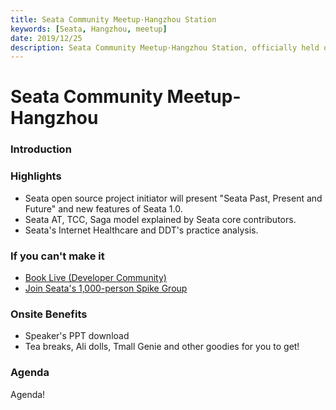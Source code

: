 ```yaml
---
title: Seata Community Meetup·Hangzhou Station
keywords: [Seata, Hangzhou, meetup]
date: 2019/12/25
description: Seata Community Meetup·Hangzhou Station, officially held on December 21st at Zhejiang Youth Innovation Space in Dream Town, Hangzhou.
---
```


# Seata Community Meetup-Hangzhou

### Introduction

### Highlights

- Seata open source project initiator will present "Seata Past, Present and Future" and new features of Seata 1.0.
- Seata AT, TCC, Saga model explained by Seata core contributors.
- Seata's Internet Healthcare and DDT's practice analysis.

### If you can't make it

- [Book Live (Developer Community)](https://developer.aliyun.com/live/1760)
- [Join Seata's 1,000-person Spike Group](http://w2wz.com/h2nb)

### Onsite Benefits

- Speaker's PPT download
- Tea breaks, Ali dolls, Tmall Genie and other goodies for you to get!

### Agenda

Agenda! [](https://img.alicdn.com/tfs/TB1K5nYwVP7gK0jSZFjXXc5aXXa-3175-14507.png)
